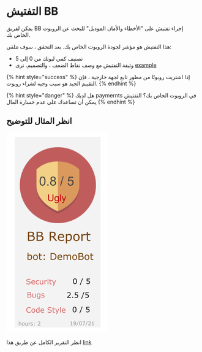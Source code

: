# التفتيش BB

يمكن لفريق BB إجراء تفتيش على "الأخطاء والأمان الموديل" للبحث عن الروبوت الخاص بك.

هذا التفتيش هو مؤشر لجودة الروبوت الخاص بك. بعد التحقق ، سوف تتلقى:

* تصنيف كمي لبوتك من 0 إلى 5
* وثيقة التفتيش مع وصف نقاط الضعف ، والتصميم. نرى 
[example](https://docs.google.com/document/d/16QCbOTo_c02Gra9zBknFAR5zxtFiKSXmcL5_9iA_RAU/edit#)

{% hint style="success" %}
إذا اشتريت روبوتًا من مطور تابع لجهة خارجية ، فإن التقييم الجيد هو سبب وجيه لشراء روبوت.
{% endhint %}

{% hint style="danger" %}
هل لديك paymernts في الروبوت الخاص بك؟ التفتيش يمكن أن تساعدك على عدم خسارة المال
{% endhint %}

## انظر المثال للتوضيح

![](.gitbook/assets/image%20%2822%29.png)

انظر التقرير الكامل عن طريق هذا 
[link](https://docs.google.com/document/d/16QCbOTo_c02Gra9zBknFAR5zxtFiKSXmcL5_9iA_RAU/edit#)


